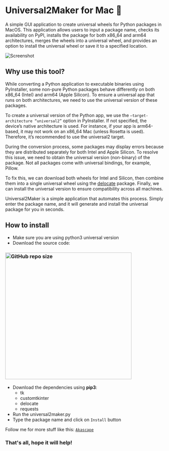 # Universal2Maker for Mac 🍎
A simple GUI application to create universal wheels for Python packages in MacOS.
This application allows users to input a package name, checks its availability on PyPI, installs the package for both x86_64 and arm64 architectures, merges the wheels into a universal wheel, and provides an option to install the universal wheel or save it to a specified location.

![Screenshot](https://github.com/user-attachments/assets/3f1ae609-d4d3-4bf1-a771-7f7b84effedd)

## Why use this tool?
While converting a Python application to executable binaries using PyInstaller, some non-pure Python packages behave differently on both x86_64 (Intel) and arm64 (Apple Silicon). To ensure a universal app that runs on both architectures, we need to use the universal version of these packages.

To create a universal version of the Python app, we use the `—target-architecture “universal2”` option in PyInstaller. If not specified, the device’s native architecture is used. For instance, if your app is arm64-based, it may not work on an x86_64 Mac (unless Rosetta is used). Therefore, it’s recommended to use the universal2 target.

During the conversion process, some packages may display errors because they are distributed separately for both Intel and Apple Silicon. To resolve this issue, we need to obtain the universal version (non-binary) of the package. Not all packages come with universal bindings, for example, Pillow.

To fix this, we can download both wheels for Intel and Silicon, then combine them into a single universal wheel using the [delocate](https://pypi.org/project/delocate/) package. Finally, we can install the universal version to ensure compatibility across all machines.

Universal2Maker is a simple application that automates this process. Simply enter the package name, and it will generate and install the universal package for you in seconds.

## How to install
- Make sure you are using python3 universal version
- Download the source code:
### [<img alt="GitHub repo size" src="https://img.shields.io/github/repo-size/Akascape/Universal2Maker?&color=white&label=Download%20Source%20Code&logo=Python&logoColor=yellow&style=for-the-badge"  width="400">](https://github.com/Akascape/Universal2Maker/archive/refs/heads/main.zip)

- Download the dependencies using **pip3**:
  - tk
  - customtkinter
  - delocate
  - requests
- Run the universal2maker.py
- Type the package name and click on `Install` button

Follow me for more stuff like this: [`Akascape`](https://github.com/Akascape/)
### That's all, hope it will help!






